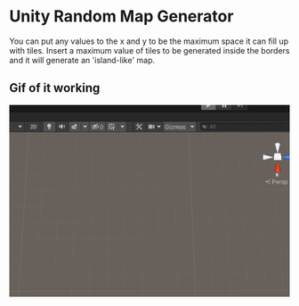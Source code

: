 # Unity Random Map Generator

You can put any values to the x and y to be the maximum space it can fill up
with tiles. Insert a maximum value of tiles to be generated inside the borders
and it will generate an 'island-like' map.

## Gif of it working
![Alt Text](https://github.com/Guilmeer/Unity-Random-Map-Generator/blob/main/Gifs-Images/gif-working1.gif)
